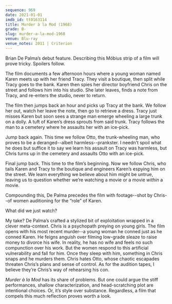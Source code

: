 ```yaml
---
sequence: 969
date: 2021-01-01
imdb_id: tt0163114
title: Murder à la Mod (1968)
grade: B-
slug: murder-a-la-mod-1968
venue: Blu-ray
venue_notes: 2011 | Criterion
---
```


Brian De Palma’s debut feature. Describing this Möbius strip of a film will prove tricky. Spoilers follow.

<!-- end -->

The film documents a few afternoon hours where a young woman named Karen meets up with her friend Tracy. They visit a boutique, then split while Tracy goes to the bank. Karen then spies her director boyfriend Chris on the street and follows him into his studio. She later leaves, finds a note from Tracy, and re-enters the studio, never to return.

The film then jumps back an hour and picks up Tracy at the bank. We follow her out, watch her leave the note, then go to retrieve a dress. Tracy just misses Karen but soon sees a strange man emerge wheeling a large trunk on a dolly. A tuft of Karen’s dress sprouts from said trunk. Tracy follows the man to a cemetery where he assaults her with an ice-pick.

Jump back again. This time we follow Otto, the trunk-wheeling man, who proves to be a deranged--albeit harmless--prankster. I needn’t spoil what he does but suffice it to say we learn his assault on Tracy was harmless, but Chris turns up in the cemetery and assaults Otto with an ice-pick.

Final jump back. This time to the film’s beginning. Now we follow Chris, who tails Karen and Tracy to the boutique and engineers Karen’s espying him on the street. We learn everything we believe about him might be untrue, leaving us to question whether we’re watching a movie or a movie _within_ a movie.

Compounding this, De Palma precedes the film with footage--shot by Chris--of women auditioning for the “role” of Karen.

What did we just watch?

My take? De Palma’s crafted a stylized bit of exploitation wrapped in a clever meta-context. Chris is a psychopath preying on young girls. The film opens with his most recent murder--a young woman he conned just as he conned Karen. He feigns anguish over filming low-grade sleaze to raise money to divorce his wife. In reality, he has no wife and feels no such compunction over his work. But the women respond to this artificial vulnerability and fall for him. Once they sleep with him, something in Chris snaps and he murders them. Chris hates Otto, whose chaotic escapades threaten Chris’s plans and sense of control. As for the audition tapes, I believe they’re Chris’s way of rehearsing his con.

_Murder à la Mod_ has its share of problems. But one could argue the stiff performances, shallow characterization, and head-scratching plot are intentional choices. Or, it’s style over substance. Regardless, a film that compels this much reflection proves worth a look.